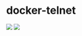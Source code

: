 # docker-telnet
[![](https://images.microbadger.com/badges/version/kyokuheki/docker-telnet.svg)](https://microbadger.com/images/kyokuheki/docker-telnet "Get your own version badge on microbadger.com")
[![](https://images.microbadger.com/badges/image/kyokuheki/docker-telnet.svg)](https://microbadger.com/images/kyokuheki/docker-telnet "Get your own image badge on microbadger.com")
